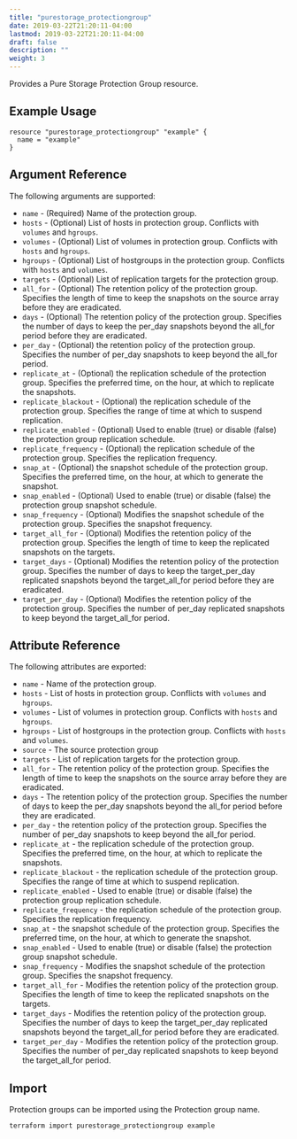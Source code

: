 ```yaml
---
title: "purestorage_protectiongroup"
date: 2019-03-22T21:20:11-04:00
lastmod: 2019-03-22T21:20:11-04:00
draft: false
description: ""
weight: 3
---
```


Provides a Pure Storage Protection Group resource.

## Example Usage

```
resource "purestorage_protectiongroup" "example" {
  name = "example"
}
```

## Argument Reference

The following arguments are supported:

+ `name` - (Required) Name of the protection group.
+ `hosts` - (Optional) List of hosts in protection group. Conflicts with `volumes` and `hgroups`.
+ `volumes` - (Optional) List of volumes in protection group. Conflicts with `hosts` and `hgroups`.
+ `hgroups` - (Optional) List of hostgroups in the protection group. Conflicts with `hosts` and `volumes`.
+ `targets` - (Optional) List of replication targets for the protection group.
+ `all_for` - (Optional) The retention policy of the protection group. Specifies the length of time to keep the snapshots on the source array before they are eradicated.
+ `days` - (Optional) The retention policy of the protection group. Specifies the number of days to keep the per_day snapshots beyond the all_for period before they are eradicated.
+ `per_day` - (Optional) the retention policy of the protection group. Specifies the number of per_day snapshots to keep beyond the all_for period.
+ `replicate_at` - (Optional) the replication schedule of the protection group. Specifies the preferred time, on the hour, at which to replicate the snapshots.
+ `replicate_blackout` - (Optional) the replication schedule of the protection group. Specifies the range of time at which to suspend replication.
+ `replicate_enabled` - (Optional) Used to enable (true) or disable (false) the protection group replication schedule.
+ `replicate_frequency` - (Optional) the replication schedule of the protection group. Specifies the replication frequency.
+ `snap_at` - (Optional) the snapshot schedule of the protection group. Specifies the preferred time, on the hour, at which to generate the snapshot.
+ `snap_enabled` - (Optional) Used to enable (true) or disable (false) the protection group snapshot schedule.
+ `snap_frequency` - (Optional) Modifies the snapshot schedule of the protection group. Specifies the snapshot frequency.
+ `target_all_for` - (Optional) Modifies the retention policy of the protection group. Specifies the length of time to keep the replicated snapshots on the targets.
+ `target_days` - (Optional) Modifies the retention policy of the protection group. Specifies the number of days to keep the target_per_day replicated snapshots beyond the target_all_for period before they are eradicated.
+ `target_per_day` - (Optional) Modifies the retention policy of the protection group. Specifies the number of per_day replicated snapshots to keep beyond the target_all_for period.

## Attribute Reference

The following attributes are exported:

+ `name` - Name of the protection group.
+ `hosts` - List of hosts in protection group. Conflicts with `volumes` and `hgroups`.
+ `volumes` - List of volumes in protection group. Conflicts with `hosts` and `hgroups`.
+ `hgroups` - List of hostgroups in the protection group. Conflicts with `hosts` and `volumes`.
+ `source` - The source protection group
+ `targets` - List of replication targets for the protection group.
+ `all_for` - The retention policy of the protection group. Specifies the length of time to keep the snapshots on the source array before they are eradicated.
+ `days` - The retention policy of the protection group. Specifies the number of days to keep the per_day snapshots beyond the all_for period before they are eradicated.
+ `per_day` - the retention policy of the protection group. Specifies the number of per_day snapshots to keep beyond the all_for period.
+ `replicate_at` - the replication schedule of the protection group. Specifies the preferred time, on the hour, at which to replicate the snapshots.
+ `replicate_blackout` - the replication schedule of the protection group. Specifies the range of time at which to suspend replication.
+ `replicate_enabled` - Used to enable (true) or disable (false) the protection group replication schedule.
+ `replicate_frequency` - the replication schedule of the protection group. Specifies the replication frequency.
+ `snap_at` - the snapshot schedule of the protection group. Specifies the preferred time, on the hour, at which to generate the snapshot.
+ `snap_enabled` - Used to enable (true) or disable (false) the protection group snapshot schedule.
+ `snap_frequency` - Modifies the snapshot schedule of the protection group. Specifies the snapshot frequency.
+ `target_all_for` - Modifies the retention policy of the protection group. Specifies the length of time to keep the replicated snapshots on the targets.
+ `target_days` - Modifies the retention policy of the protection group. Specifies the number of days to keep the target_per_day replicated snapshots beyond the target_all_for period before they are eradicated.
+ `target_per_day` - Modifies the retention policy of the protection group. Specifies the number of per_day replicated snapshots to keep beyond the target_all_for period.

## Import

Protection groups can be imported using the Protection group name.

```
terraform import purestorage_protectiongroup example
```
